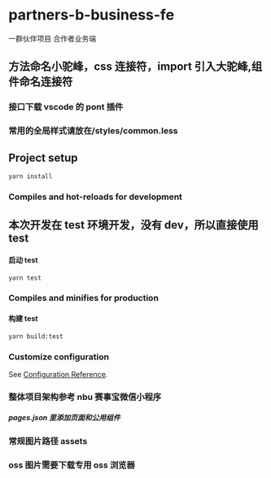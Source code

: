 # partners-b-business-fe

一群伙伴项目 合作者业务端

## 方法命名小驼峰，css 连接符，import 引入大驼峰,组件命名连接符

### 接口下载 vscode 的 pont 插件

### 常用的全局样式请放在/styles/common.less

## Project setup

```
yarn install
```

### Compiles and hot-reloads for development

## 本次开发在 test 环境开发，没有 dev，所以直接使用 test

#### 启动 test

```
yarn test
```

### Compiles and minifies for production

#### 构建 test

```
yarn build:test
```

### Customize configuration

See [Configuration Reference](https://cli.vuejs.org/config/).

### 整体项目架构参考 nbu 赛事宝微信小程序

##### pages.json 里添加页面和公用组件

### 常规图片路径 assets

### oss 图片需要下载专用 oss 浏览器
